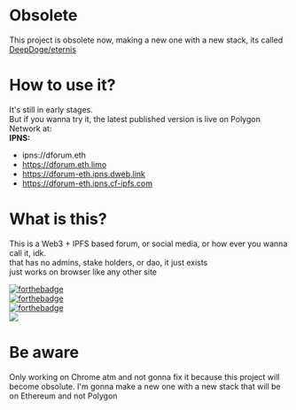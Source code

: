 # Obsolete

This project is obsolete now, making a new one with a new stack, its called [DeepDoge/eternis](https://github.com/DeepDoge/eternis) 

# How to use it?
It's still in early stages. <br />
But if you wanna try it, 
the latest published version is live on Polygon Network at: <br /> 
**IPNS:**
- ipns://dforum.eth
- https://dforum.eth.limo
- https://dforum-eth.ipns.dweb.link
- https://dforum-eth.ipns.cf-ipfs.com

# What is this?
This is a Web3 + IPFS based forum, or social media, or how ever you wanna call it, idk. <br />
 that has no admins, stake holders, or dao, it just exists <br />
 just works on browser like any other site

[![forthebadge](https://forthebadge.com/images/badges/0-percent-optimized.svg)](https://forthebadge.com) <br />
[![forthebadge](https://forthebadge.com/images/badges/60-percent-of-the-time-works-every-time.svg)](https://forthebadge.com) <br />
[![forthebadge](https://forthebadge.com/images/badges/powered-by-black-magic.svg)](https://forthebadge.com) <br />
![](https://bafybeib7nnvsb6xn5xaqmic75ud6efvdxuct77zl254e3wbkj2xxzgklku.ipfs.infura-ipfs.io) 
 
# Be aware
Only working on Chrome atm and not gonna fix it because this project will become obsolute. I'm gonna make a new one with a new stack that will be on Ethereum and not Polygon
